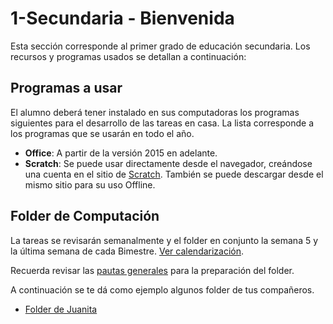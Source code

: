# 1-Secundaria - Bienvenida

Esta sección corresponde al primer grado de educación secundaria. Los recursos y programas usados se detallan a continuación:


## Programas a usar

El alumno deberá tener instalado en sus computadoras los programas siguientes para el desarrollo de las tareas en casa. La lista corresponde a los programas que se usarán en todo el año.

- **Office**: A partir de la versión 2015 en adelante.
- **Scratch**: Se puede usar directamente desde el navegador, creándose una cuenta en el sitio de [Scratch](https://scratch.mit.edu/). También se puede descargar desde el mismo sitio para su uso Offline.

## Folder de Computación

La tareas se revisarán semanalmente y el folder en conjunto la semana 5 y la última semana de cada Bimestre. [Ver calendarización](https://israelcueva.github.io/colegio-docs/#/?id=_2-calendarizaci%c3%b3n).

Recuerda revisar las [pautas generales](https://israelcueva.github.io/colegio-docs/#/?id=_3-folder-de-computaci%c3%b3n) para la preparación del folder.

A continuación se te dá como ejemplo algunos folder de tus compañeros.

- [Folder de Juanita](https://www.canva.com/design/DAFlMxa-QKM/mrWsdB-Z9YwpDXUPI9IXng/view?utm_content=DAFlMxa-QKM&utm_campaign=designshare&utm_medium=link&utm_source=publishsharelink)